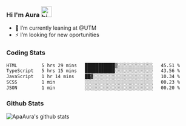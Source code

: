 ### Hi I'm Aura <img src="https://user-images.githubusercontent.com/1303154/88677602-1635ba80-d120-11ea-84d8-d263ba5fc3c0.gif" width="28px" alt="hi">

- 🔭 I’m currently leaning at @UTM
- ⚡ I’m looking for new oportunities


### Coding Stats

<!--START_SECTION:waka-->

```txt
HTML         5 hrs 29 mins   ███████████▒░░░░░░░░░░░░░   45.51 %
TypeScript   5 hrs 15 mins   ███████████░░░░░░░░░░░░░░   43.56 %
JavaScript   1 hr 14 mins    ██▓░░░░░░░░░░░░░░░░░░░░░░   10.34 %
SCSS         1 min           ░░░░░░░░░░░░░░░░░░░░░░░░░   00.23 %
JSON         1 min           ░░░░░░░░░░░░░░░░░░░░░░░░░   00.20 %
```

<!--END_SECTION:waka-->

### Github Stats

![ApaAura's github stats](https://github-readme-stats.vercel.app/api?username=ApaAura&count_private=true&theme=tokyonight&hide=contribs,prs)
